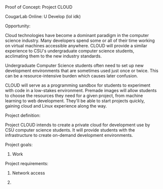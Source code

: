 Proof of Concept: Project CLOUD

CougarLab Online: U Develop (lol idk)

Opportunity:

Cloud technologies have become a dominant paradigm in the computer
science industry. Many developers spend some or all of their time
working on virtual machines accessible anywhere. CLOUD will provide a
similar experience to CSU's undergraduate computer science students,
acclimating them to the new industry standards.

Undergraduate Computer Science students often need to set up new
development environments that are sometimes used just once or twice.
This can be a resource-intensive burden which causes later confusion.

CLOUD will serve as a programming sandbox for students to experiment
with code in a low-stakes environment. Premade images will allow
students to choose the resources they need for a given project, from
machine learning to web development. They'll be able to start projects
quickly, gaining cloud and Linux experience along the way.

Project definition:

Project CLOUD intends to create a private cloud for development use by
CSU computer science students. It will provide students with the
infrastructure to create on-demand development environments.

Project goals:

1.  Work

Project requirements:

1.  Network access

2.  

